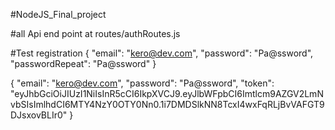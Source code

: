 #NodeJS_Final_project

#all Api end point at  routes/authRoutes.js

#Test registration
{
  "email": "kero@dev.com",
  "password": "Pa@ssword",
  "passwordRepeat": "Pa@ssword"
}

{
    "email": "kero@dev.com",
    "password": "Pa@ssword",
    "token": "eyJhbGciOiJIUzI1NiIsInR5cCI6IkpXVCJ9.eyJlbWFpbCI6Imtlcm9AZGV2LmNvbSIsImlhdCI6MTY4NzY0OTY0Nn0.1i7DMDSlkNN8TcxI4wxFqRLjBvVAFGT9DJsxovBLIr0"
}